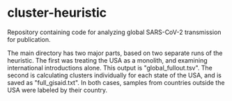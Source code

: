 # cluster-heuristic
Repository containing code for analyzing global SARS-CoV-2 transmission for publication.

The main directory has two major parts, based on two separate runs of the heuristic. The first was treating the USA as a monolith, and examining international introductions alone. This output is "global_fullout.tsv". The second is calculating clusters individually for each state of the USA, and is saved as "full_gisaid.txt". In both cases, samples from countries outside the USA were labeled by their country.
